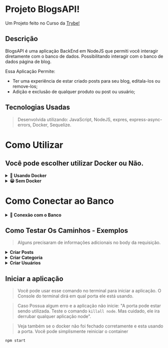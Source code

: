 # Projeto BlogsAPI!

Um Projeto feito no Curso da [Trybe!](https://www.betrybe.com/?utm_source=google&utm_medium=cpc&utm_campaign=pmax2&utm_content=ad1&gclid=CjwKCAjwv-GUBhAzEiwASUMm4gMsCoYbJWRZ4clNLOZqEP2NE69bHKEUuKKfcouMLG1L4MSPbR71CRoCHiYQAvD_BwE)

## Descrição
BlogsAPI é uma aplicação BackEnd em NodeJS que permiti você interagir diretamente com o banco de dados. Possibilitando interagir com o banco de dados página de blog.
 
Essa Aplicação Permite:

-  Ter uma experiência de estar criado posts para seu blog, editala-los ou remove-los;
-  Adição e exclusão de qualquer produto ou post ou usuário;

## Tecnologias Usadas

> Desenvolvida utilizando: JavaScript, NodeJS, expres, express-async-errors, Docker, Sequelize.

# Como Utilizar

## Você pode escolher utilizar Docker ou Não.

<details>
  <summary><strong>🐳 Usando Docker</strong></summary><br />
 
  > Rode os serviços `node` e `db` com o comando `docker-compose up -d`.
  - Lembre-se de parar o `mysql` se estiver usando localmente na porta padrão (`3306`), ou adapte, caso queria fazer uso da aplicação em containers;
  - Esses serviços irão inicializar um container chamado `blogs_api` e outro chamado `blogs_api_db`;
  - A partir daqui você pode rodar o container `blogs_api` via CLI ou abri-lo no VS Code.

  > Use o comando `docker exec -it blogs_api bash`.
  - Ele te dará acesso ao terminal interativo do container criado pelo compose, que está rodando em segundo plano.

  > Instale as dependências [**Caso existam**] com `npm install`
  <br />
</details>

<details>
  <summary><strong>😀 Sem Docker</strong></summary><br />
 
  > Instale as dependências [**Caso existam**] com `npm install`


  ✨ **Dica:** Para rodar o projeto desta forma, obrigatoriamente você deve ter o `node` instalado em seu computador.

  <br />
</details>

# Como Conectar ao Banco

<details>
  <summary><strong>🎲 Conexão com o Banco</strong></summary><br />

## Crie o Banco

:warning: **IMPORTANTE!**
**A senha do Banco é Password**

```javascript
require('dotenv').config(); // não se esqueça de configurar suas variáveis de ambiente aqui na configuração

  const connection = mysql.createPool({
  host: process.env.MYSQL_HOST,
  user: process.env.MYSQL_USER,
  password: process.env.MYSQL_PASSWORD,
  database: process.env.MYSQL_DATABASE || 'StoreManager',
});
```

Para os testes rodarem corretamente, na raiz do projeto **renomeie o arquivo `.env.example` para `.env`** com as variáveis de ambiente. Por exemplo, caso o seu usuário SQL seja `nome` e a senha `1234` seu arquivo ficará desta forma:

```
MYSQL_HOST=localhost
MYSQL_USER=nome
MYSQL_PASSWORD=1234
MYSQL_DATABASE=blogs-api
PORT=3000
```

##### :warning: Atenção

- **Variáveis de ambiente além das especificadas acima não são suportadas, pois não são esperadas pelo avaliador do projeto.**

- A variável **PORT** do arquivo `.env` deve ser utilizada para a conexão com o servidor.

Com essas configurações, enquanto estiver na máquina local, o banco será executado normalmente via localhost (possibilitando os testes via `npm test`).
Como o arquivo `.env` não será enviado para o GitHub (não se preocupe com isso, pois já está configurado no `.gitignore`), use o arquivo  `.envDev`. Ela está pronta. Caso queira mudar algo, sinta-se avontade.
  <br />
</details>

## Como Testar Os Caminhos - Exemplos

> Alguns precisaram de informações adicionais no body da requisição.

<details>
  <summary><strong>Criar Posts</strong></summary><br />
  Você precisa da autorização.
  No produto, isso vem atrávez do token.
  A authorização é dada para todo user quando se cria o email ou requesita.
  Coloque na aba de *headers* com o nome: "Authorization";
  
  > Pegar todos os Posts **GET**
``
http://localhost:3000/post``

> Pegar Posts pelo ID **GET**. Precisa ser um ID que exista. Se não retornará um erro!
``http://localhost:3000/post/2``


> Criar novos Posts **POST**
`[http://localhost:3000/post``

```
  {
    "title": "Latest updates, August 1st",
    "content": "The whole text for the blog post goes here in this key"
  } 
```

> Editar um Produto **PUT**. Você precisa passar um id existente!
``http://localhost:3000/products/4``

```
  {
    "title": "Latest updates, August 1st",
    "content": "The whole text for the blog post goes here in this key"
  }
```

> Deletar um Post **Delete**. Você precisa passar um id existente!
``http://localhost:3000/products/4``
 
  <br />
</details>


<details>
  <summary><strong>Criar Categoria</strong></summary><br />
  Você precisa da autorização.
  No produto, isso vem atrávez do token.
  A authorização é dada para todo user quando se cria o email ou requesita.
  Coloque na aba de *headers* com o nome: "Authorization";
  
  > Criar uma nova categoria **POST**
``http://localhost:3000/categories``

```
 {
   "name": "Typescript"
 }
```

> Pegar todas as categorias **GET**
``http://localhost:3000/categories``

  <br />
</details>

<details>
  <summary><strong>Criar Usuários</strong></summary><br />
  
  > Criar um novo user **POST**
``http://localhost:3000/user``

```
  {
    "displayName": "mario fernando",
    "email": "testando@email.com",
    "password": "123446",
    "image": "http://4.bp.blogspot.com/_YA50adQ-7vQ/S1gfR_6ufpI/AAAAAAAAAAk/1ErJGgRWZDg/S45/brett.png"
  } 
```

> Logar como usuário **POST**
``http://localhost:3000/login``

```
  {
    "email": "lewishamilton@gmail.com",
    "password": "123456"
  },
```

  <br />
</details>

## Iniciar a aplicação

> Você pode usar esse comando no terminal para iniciar a aplicação. O Console do terminal dirá em qual porta ele está usando. 

> Caso Possua algum erro e a aplicação não inicie: "A porta pode estar sendo utilizada. Teste o comando ``killall node``. 
> Mas cuidado, ele ira derrubar qualquer aplicação node".

> Veja também se o docker não foi fechado corretamente e esta usando a porta. Você pode simplismente reiniciar o container

``npm start``


